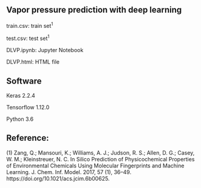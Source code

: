 <h2>Vapor pressure prediction with deep learning</h2>

<p>train.csv: train set<sup>1</sup></p>
<p>test.csv: test set<sup>1</sup></p>
<p>DLVP.ipynb: Jupyter Notebook</p>
<p>DLVP.html: HTML file</p>

<h2>Software</h2>
   <p>Keras 2.2.4</p>
   <p>Tensorflow 1.12.0</p>
   <p>Python 3.6</p>

<h2>Reference:</h2>
<p>(1) Zang, Q.; Mansouri, K.; Williams, A. J.; Judson, R. S.; Allen, D. G.; Casey, W. M.; Kleinstreuer, N. C. In Silico Prediction of Physicochemical Properties of Environmental Chemicals Using Molecular Fingerprints and Machine Learning. J. Chem. Inf. Model. 2017, 57 (1), 36–49. https://doi.org/10.1021/acs.jcim.6b00625.</p>
